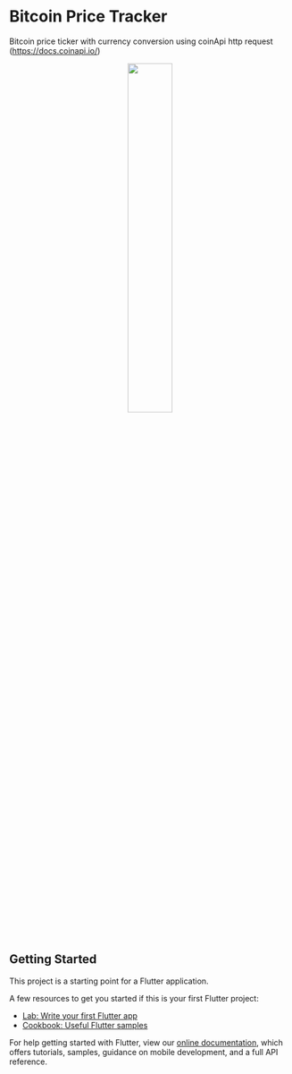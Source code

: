 # Bitcoin Price Tracker
Bitcoin price ticker with currency conversion using coinApi http request (https://docs.coinapi.io/)

<p align="center">
  <img src="https://user-images.githubusercontent.com/81976919/114873522-fc0c4b80-9e18-11eb-8029-eb089b27a2d0.gif" width="40%" />
</p> 

## Getting Started

This project is a starting point for a Flutter application.

A few resources to get you started if this is your first Flutter project:

- [Lab: Write your first Flutter app](https://flutter.dev/docs/get-started/codelab)
- [Cookbook: Useful Flutter samples](https://flutter.dev/docs/cookbook)

For help getting started with Flutter, view our
[online documentation](https://flutter.dev/docs), which offers tutorials,
samples, guidance on mobile development, and a full API reference.
